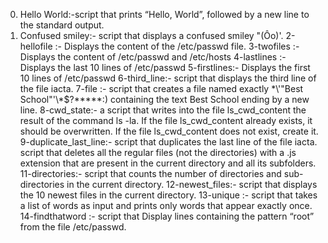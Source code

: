 0. Hello World:-script that prints “Hello, World”, followed by a new line to the standard output.
1. Confused smiley:- script that displays a confused smiley "(Ôo)'.
2-hellofile :- Displays the content of the /etc/passwd file.
3-twofiles :- Displays the content of /etc/passwd and /etc/hosts
4-lastlines :- Displays the last 10 lines of /etc/passwd
5-firstlines:- Displays the first 10 lines of /etc/passwd
6-third_line:- script that displays the third line of the file iacta.
7-file :- script that creates a file named exactly \*\\'"Best School"\'\\*$\?\*\*\*\*\*:) containing the text Best School ending by a new line.
8-cwd_state:- a script that writes into the file ls_cwd_content the result of the command ls -la. If the file ls_cwd_content already exists, it should be overwritten. If the file ls_cwd_content does not exist, create it.
9-duplicate_last_line:- script that duplicates the last line of the file iacta.
script that deletes all the regular files (not the directories) with a .js extension that are present in the current directory and all its subfolders.
11-directories:- script that counts the number of directories and sub-directories in the current directory.
12-newest_files:- script that displays the 10 newest files in the current directory.
13-unique :- script that takes a list of words as input and prints only words that appear exactly once.
14-findthatword :- script that Display lines containing the pattern “root” from the file /etc/passwd.

